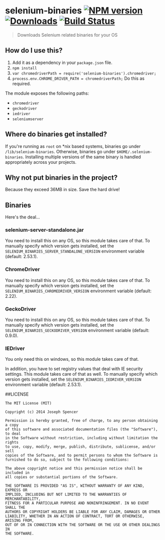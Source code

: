 # selenium-binaries [![NPM version][npm-image]][npm-url] [![Downloads][downloads-image]][npm-url] [![Build Status][travis-image]][travis-url]
> Downloads Selenium related binaries for your OS

## How do I use this?
1. Add it as a dependency in your `package.json` file.
2. `npm install`
3. `var chromedriverPath = require('selenium-binaries').chromedriver;`
4. `process.env.CHROME_DRIVER_PATH = chromedriverPath;` Do this as required.

The module exposes the following paths:
* `chromedriver`
* `geckodriver`
* `iedriver`
* `seleniumserver`

## Where do binaries get installed?
If you're running as `root` on \*nix based systems, binaries go under
`/lib/selenium-binaries`. Otherwise, binaries go under `$HOME/.selenium-binaries`.
Installing multiple versions of the same binary is handled appropriately across
your projects.

## Why not put binaries in the project?
Because they exceed 36MB in size. Save the hard drive!

## Binaries
Here's the deal...

### selenium-server-standalone.jar
You need to install this on any OS, so this module takes care of that.
To manually specify which version gets installed, set the `SELENIUM_BINARIES_SERVER_STANDALONE_VERSION` environment variable (default: 2.53.1).

### ChromeDriver
You need to install this on any OS, so this module takes care of that.
To manually specify which version gets installed, set the `SELENIUM_BINARIES_CHROMEDRIVER_VERSION` environment variable (default: 2.22).

### GeckoDriver
You need to install this on any OS, so this module takes care of that.
To manually specify which version gets installed, set the `SELENIUM_BINARIES_GECKODRIVER_VERSION` environment variable (default: 0.9.0).

### IEDriver
You only need this on windows, so this module takes care of that.

In addition, you have to set registry values that deal with IE security settings.
This module takes care of that as well.
To manually specify which version gets installed, set the `SELENIUM_BINARIES_IEDRIVER_VERSION` environment variable (default: 2.53.1).

##LICENSE
``````
The MIT License (MIT)

Copyright (c) 2014 Joseph Spencer

Permission is hereby granted, free of charge, to any person obtaining a copy
of this software and associated documentation files (the "Software"), to deal
in the Software without restriction, including without limitation the rights
to use, copy, modify, merge, publish, distribute, sublicense, and/or sell
copies of the Software, and to permit persons to whom the Software is
furnished to do so, subject to the following conditions:

The above copyright notice and this permission notice shall be included in
all copies or substantial portions of the Software.

THE SOFTWARE IS PROVIDED "AS IS", WITHOUT WARRANTY OF ANY KIND, EXPRESS OR
IMPLIED, INCLUDING BUT NOT LIMITED TO THE WARRANTIES OF MERCHANTABILITY,
FITNESS FOR A PARTICULAR PURPOSE AND NONINFRINGEMENT. IN NO EVENT SHALL THE
AUTHORS OR COPYRIGHT HOLDERS BE LIABLE FOR ANY CLAIM, DAMAGES OR OTHER
LIABILITY, WHETHER IN AN ACTION OF CONTRACT, TORT OR OTHERWISE, ARISING FROM,
OUT OF OR IN CONNECTION WITH THE SOFTWARE OR THE USE OR OTHER DEALINGS IN
THE SOFTWARE.
``````

[downloads-image]: http://img.shields.io/npm/dm/selenium-binaries.svg
[npm-url]: https://npmjs.org/package/selenium-binaries
[npm-image]: http://img.shields.io/npm/v/selenium-binaries.svg

[travis-url]: https://travis-ci.org/spunjs/selenium-binaries
[travis-image]: http://img.shields.io/travis/spunjs/selenium-binaries.svg
